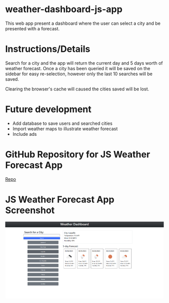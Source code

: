 # weather-dashboard-js-app
This web app present a dashboard where the user can select a city and be presented with a forecast.

# Instructions/Details
Search for a city and the app will return the current day and 5 days worth of weather forecast. Once a city has been queried it will be saved on the sidebar for easy re-selection, however only the last 10 searches will be saved.

Clearing the browser's cache will caused the cities saved will be lost.

# Future development
- Add database to save users and searched cities
- Import weather maps to illustrate weather forecast
- Include ads


# GitHub Repository for JS Weather Forecast App
[Repo](https://github.com/torresorona/weather-dashboard-js)

# JS Weather Forecast App Screenshot
![Weather Forecast App](./assets/images/app_screenshot.png)
